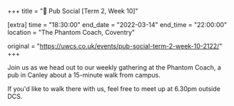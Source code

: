 +++
title = "🍔 Pub Social [Term 2, Week 10]"

[extra]
time = "18:30:00"
end_date = "2022-03-14"
end_time = "22:00:00"
location = "The Phantom Coach, Coventry"

original = "https://uwcs.co.uk/events/pub-social-term-2-week-10-2122/"    
+++

Join us as we head out to our weekly gathering at the Phantom Coach, a pub in Canley about a 15-minute walk from campus.

If you'd like to walk there with us, feel free to meet up at 6.30pm outside DCS.

